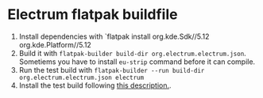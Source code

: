 Electrum flatpak buildfile
==========================

1. Install dependencies with `flatpak install org.kde.Sdk//5.12 org.kde.Platform//5.12
2. Build it with `flatpak-builder build-dir org.electrum.electrum.json`. Sometiems you have to install `eu-strip` command before it can compile.
3. Run the test build with `flatpak-builder --run build-dir org.electrum.electrum.json electrum`
4. Install the test build following [this description.](http://docs.flatpak.org/en/latest/first-build.html#install-the-app).
